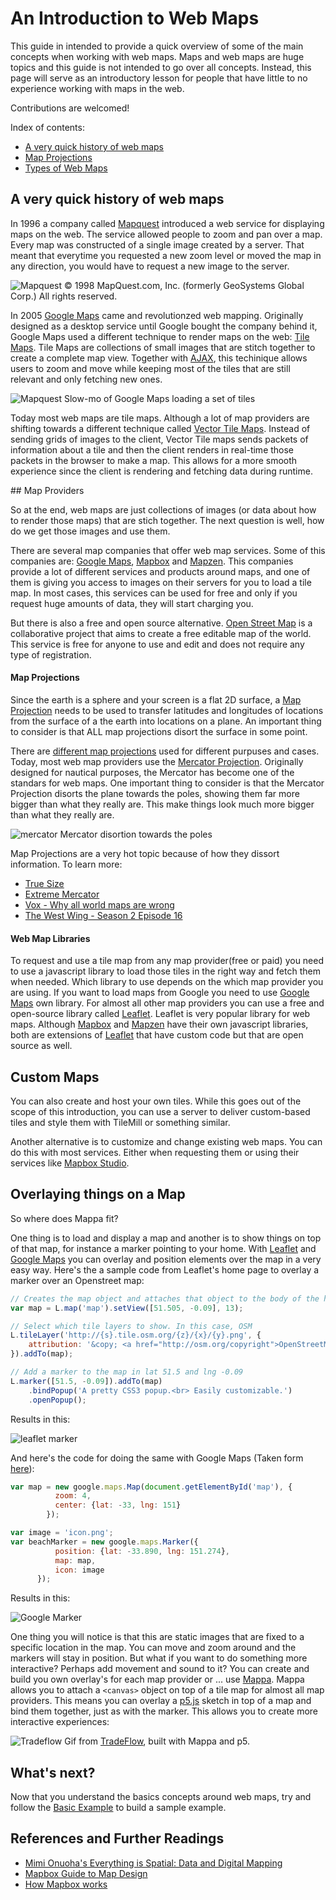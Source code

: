 # An Introduction to Web Maps 

This guide in intended to provide a quick overview of some of the main concepts when working with web maps. Maps and web maps are huge topics and this guide is not intended to go over all concepts. Instead, this page will serve as an introductory lesson for people that have little to no  experience working with maps in the web.

Contributions are welcomed! 

Index of contents:

 - [A very quick history of web maps](#mapprojections)
 - [Map Projections](#mapprojections)
 - [Types of Web Maps](#tilemaps)

## A very quick history of web maps

In 1996 a company called [Mapquest](http://www.mapquest.com/) introduced a web service for displaying maps on the web. The service allowed people to zoom and pan over a map. Every map was constructed of a single image created by a server. That meant that everytime you requested a new zoom level or moved the map in any direction, you would have to request a new image to the server. 

![Mapquest](images/mapquest.gif)
© 1998 MapQuest.com, Inc. (formerly GeoSystems Global Corp.) All rights reserved.

In 2005 [Google Maps](https://en.wikipedia.org/wiki/Google_Maps) came and revolutionzed web mapping. Originally designed as a desktop service until Google bought the company behind it, Google Maps used a different technique to render maps on the web: [Tile Maps](). Tile Maps are collections of small images that are stitch together to create a complete map view. Together with [AJAX](https://developer.mozilla.org/en-US/docs/AJAX/Getting_Started), this techinique allows users to zoom and move while keeping most of the tiles that are still relevant and only fetching new ones. 

![Mapquest](images/loadingGooglemaps.gif)
Slow-mo of Google Maps loading a set of tiles

Today most web maps are tile maps. Although a lot of map providers are shifting towards a different technique called [Vector Tile Maps](https://en.wikipedia.org/wiki/Vector_tiles). Instead of sending grids of images to the client, Vector Tile maps sends packets of information about a tile and then the client renders in real-time those packets in the browser to make a map. This allows for a more smooth experience since the client is rendering and fetching data during runtime.

## Map Providers

So at the end, web maps are just collections of images (or data about how to render those maps) that are stich together. The next question is well, how do we get those images and use them.

There are several map companies that offer web map services. Some of this companies are: [Google Maps](maps.google.com), [Mapbox](mapbox.com) and [Mapzen](mapzen.com). This companies provide a lot of different services and products around maps, and one of them is giving you access to images on their servers for you to load a tile map. In most cases, this services can be used for free and only if you request huge amounts of data, they will start charging you.

But there is also a free and open source alternative. [Open Street Map](https://www.openstreetmap.org/#map=4/38.01/-95.84) is a collaborative project that aims to create a free editable map of the world. This service is free for anyone to use and edit and does not require any type of registration.

#### Map Projections

Since the earth is a sphere and your screen is a flat 2D surface, a [Map Projection](https://en.wikipedia.org/wiki/Map_projection) needs to be used to transfer latitudes and longitudes of locations from the surface of a the earth into locations on a plane. An important thing to consider is that ALL map projections disort the surface in some point.

There are [different map projections](https://en.wikipedia.org/wiki/List_of_map_projections) used for different purpuses and cases. Today, most web map providers use the [Mercator Projection](https://en.wikipedia.org/wiki/Mercator_projection). Originally designed for nautical purposes, the Mercator has become one of the standars for web maps. One important thing to consider is that the Mercator Projection disorts the plane towards the poles, showing them far more bigger than what they really are. This make things look much more bigger than what they really are.

![mercator](images/tissot_mercator.png)
Mercator disortion towards the poles

Map Projections are a very hot topic because of how they dissort information. To learn more:

- [True Size](https://thetruesize.com/#?borders=1~!MTU2Mzk2Mzk.NDc2MjAxMQ*Mjg5MDYyMjE(ODU4NTkwOA~!CONTIGUOUS_US*MTAwMjQwNzU.MjUwMjM1MTc(MTc1)MA~!IN*NTI2NDA1MQ.Nzg2MzQyMQ)MQ~!CN*OTkyMTY5Nw.NzMxNDcwNQ(MjI1)Mg)
- [Extreme Mercator](https://mrgris.com/projects/merc-extreme/#0b6b7dd3@)
- [Vox - Why all world maps are wrong](https://www.youtube.com/watch?v=kIID5FDi2JQ)
- [The West Wing - Season 2 Episode 16](https://www.youtube.com/watch?v=vVX-PrBRtTY)

####  Web Map Libraries

To request and use a tile map from any map provider(free or paid) you need to use a javascript library to load those tiles in the right way and fetch them when needed. Which library to use depends on the which map provider you are using. If you want to load maps from Google you need to use [Google Maps](https://developers.google.com/maps/) own library. For almost all other map providers you can use a free and open-source library called [Leaflet](http://leafletjs.com/). Leaflet is very popular library for web maps. Although [Mapbox](https://www.mapbox.com/mapbox.js/api/v3.1.1/) and [Mapzen](https://mapzen.com/documentation/mapzen-js/) have their own javascript libraries, both are extensions of [Leaflet](http://leafletjs.com/) that have custom code but that are open source as well.

## Custom Maps 

You can also create and host your own tiles. While this goes out of the scope of this introduction, you can use a server to deliver custom-based tiles and style them with TileMill or something similar.

Another alternative is to customize and change existing web maps. You can do this with most services. Either when requesting them or using their services like [Mapbox Studio](https://www.mapbox.com/studio/styles/).

## Overlaying things on a Map

So where does Mappa fit? 

One thing is to load and display a map and another is to show things on top of that map, for instance a marker pointing to your home. With [Leaflet](http://leafletjs.com/) and [Google Maps](https://developers.google.com/maps/) you can overlay and position elements over the map in a very easy way. Here's the a sample code from Leaflet's home page to overlay a marker over an Openstreet map:

```javascript
// Creates the map object and attaches that object to the body of the html. This also sets the starting latiute, longitud and zoom level
var map = L.map('map').setView([51.505, -0.09], 13);

// Select which tile layers to show. In this case, OSM
L.tileLayer('http://{s}.tile.osm.org/{z}/{x}/{y}.png', {
    attribution: '&copy; <a href="http://osm.org/copyright">OpenStreetMap</a> contributors'
}).addTo(map);

// Add a marker to the map in lat 51.5 and lng -0.09
L.marker([51.5, -0.09]).addTo(map)
    .bindPopup('A pretty CSS3 popup.<br> Easily customizable.')
    .openPopup();
```
Results in this:

![leaflet marker](images/leafletMarker.png)

And here's the code for doing the same with Google Maps (Taken form [here](https://developers.google.com/maps/documentation/javascript/examples/icon-simple)):
```javascript
var map = new google.maps.Map(document.getElementById('map'), {
          zoom: 4,
          center: {lat: -33, lng: 151}
        });

var image = 'icon.png';
var beachMarker = new google.maps.Marker({
          position: {lat: -33.890, lng: 151.274},
          map: map,
          icon: image
      });
```

Results in this:

![Google Marker](images/googleMapsMarker.png)

One thing you will notice is that this are static images that are fixed to a specific location in the map. You can move and zoom around and the markers will stay in position. But what if you want to do something more interactive? Perhaps add movement and sound to it? You can create and build you own overlay's for each map provider or ... use [Mappa](). Mappa allows you to attach a `<canvas>` object on top of a tile map for almost all map providers. This means you can overlay a [p5.js](https://github.com/processing/p5.js) sketch in top of a map and bind them together, just as with the marker. This allows you to create more interactive experiences:

![Tradeflow](images/tradeflow.gif)
Gif from [TradeFlow](http://tradeflow.3laab.com/), built with Mappa and p5.

## What's next?

Now that you understand the basics concepts around web maps, try and follow the [Basic Example]() to build a sample example.

## References and Further Readings

- [Mimi Onuoha's Everything is Spatial: Data and Digital Mapping](https://mimionuoha.github.io/spring2017-digitalmapping/weekone/#/)
- [Mapbox Guide to Map Design](https://www.mapbox.com/resources/guide-to-map-design-part-1.pdf)
- [How Mapbox works](https://www.mapbox.com/help/how-mapbox-works-overview/)